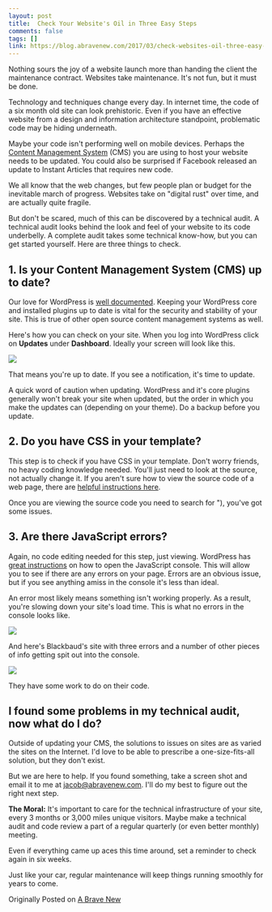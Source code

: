 ```yaml
---
layout: post
title:  Check Your Website's Oil in Three Easy Steps
comments: false
tags: []
link: https://blog.abravenew.com/2017/03/check-websites-oil-three-easy-steps
---
```

Nothing sours the joy of a website launch more than handing the client the maintenance contract. Websites take maintenance. It's not fun, but it must be done.

Technology and techniques change every day. In internet time, the code of a six month old site can look prehistoric. Even if you have an effective website from a design and information architecture standpoint, problematic code may be hiding underneath.

Maybe your code isn't performing well on mobile devices. Perhaps the [Content Management System](http://searchcontentmanagement.techtarget.com/definition/content-management-system-CMS) (CMS) you are using to host your website needs to be updated. You could also be surprised if Facebook released an update to Instant Articles that requires new code.

We all know that the web changes, but few people plan or budget for the inevitable march of progress. Websites take on "digital rust" over time, and are actually quite fragile.

But don't be scared, much of this can be discovered by a technical audit. A technical audit looks behind the look and feel of your website to its code underbelly. A complete audit takes some technical know-how, but you can get started yourself. Here are three things to check.

1\. Is your Content Management System (CMS) up to date?
-------------------------------------------------------

Our love for WordPress is [well documented](https://abravenew.com/2016/11/high-performance-wordpress/). Keeping your WordPress core and installed plugins up to date is vital for the security and stability of your site. This is true of other open source content management systems as well.

Here's how you can check on your site. When you log into WordPress click on **Updates** under **Dashboard**. Ideally your screen will look like this.

![](https://cdn2.hubspot.net/hub/501409/hubfs/Imported_Blog_Media/Screen-Shot-2017-03-27-at-10_23_27-AM-1024x525.png?t=1540416452600&width=1024&height=525&name=Screen-Shot-2017-03-27-at-10_23_27-AM-1024x525.png)

That means you're up to date. If you see a notification, it's time to update.

A quick word of caution when updating. WordPress and it's core plugins generally won't break your site when updated, but the order in which you make the updates can (depending on your theme). Do a backup before you update.

2\. Do you have CSS in your template?
-------------------------------------

This step is to check if you have CSS in your template. Don't worry friends, no heavy coding knowledge needed. You'll just need to look at the source, not actually change it. If you aren't sure how to view the source code of a web page, there are [helpful instructions here](http://www.computerhope.com/issues/ch000746.htm).

Once you are viewing the source code you need to search for "<style>." This will locate any inline style tags. These are generally not best practice, and often point to other issues with the site.

Here's an example from abravenew.com.

![](https://cdn2.hubspot.net/hub/501409/hubfs/Imported_Blog_Media/Screen-Shot-2017-03-27-at-10_32_39-AM-1024x239.png?t=1540416452600&width=1024&height=239&name=Screen-Shot-2017-03-27-at-10_32_39-AM-1024x239.png)

These styles are inserted by WordPress and it's only 5-8 lines. Nothing to worry about here. But if you see lines and lines of code between the open style tag (<style>) and the close style tag (</style>), you've got some issues.

3\. Are there JavaScript errors?
--------------------------------

Again, no code editing needed for this step, just viewing. WordPress has [great instructions](https://codex.wordpress.org/Using_Your_Browser_to_Diagnose_JavaScript_Errors) on how to open the JavaScript console. This will allow you to see if there are any errors on your page. Errors are an obvious issue, but if you see anything amiss in the console it's less than ideal.

An error most likely means something isn't working properly. As a result, you're slowing down your site's load time. This is what no errors in the console looks like.

![](https://cdn2.hubspot.net/hub/501409/hubfs/Imported_Blog_Media/Screen-Shot-2017-03-27-at-10_32_26-AM-1024x498.png?t=1540416452600&width=1024&height=498&name=Screen-Shot-2017-03-27-at-10_32_26-AM-1024x498.png)

And here's Blackbaud's site with three errors and a number of other pieces of info getting spit out into the console.

![](https://cdn2.hubspot.net/hub/501409/hubfs/Imported_Blog_Media/Screen-Shot-2017-03-27-at-10_33_45-AM-1024x492.png?t=1540416452600&width=1024&height=492&name=Screen-Shot-2017-03-27-at-10_33_45-AM-1024x492.png)

They have some work to do on their code.

I found some problems in my technical audit, now what do I do?
--------------------------------------------------------------

Outside of updating your CMS, the solutions to issues on sites are as varied the sites on the Internet. I'd love to be able to prescribe a one-size-fits-all solution, but they don't exist.

But we are here to help. If you found something, take a screen shot and email it to me at [jacob@abravenew.com](../../../../../com/abravenew/blog/index.html). I'll do my best to figure out the right next step.

**The Moral:** It's important to care for the technical infrastructure of your site, every 3 months or 3,000 miles unique visitors. Maybe make a technical audit and code review a part of a regular quarterly (or even better monthly) meeting.

Even if everything came up aces this time around, set a reminder to check again in six weeks.

Just like your car, regular maintenance will keep things running smoothly for years to come.

Originally Posted on [A Brave New](https://blog.abravenew.com/2017/03/check-websites-oil-three-easy-steps)